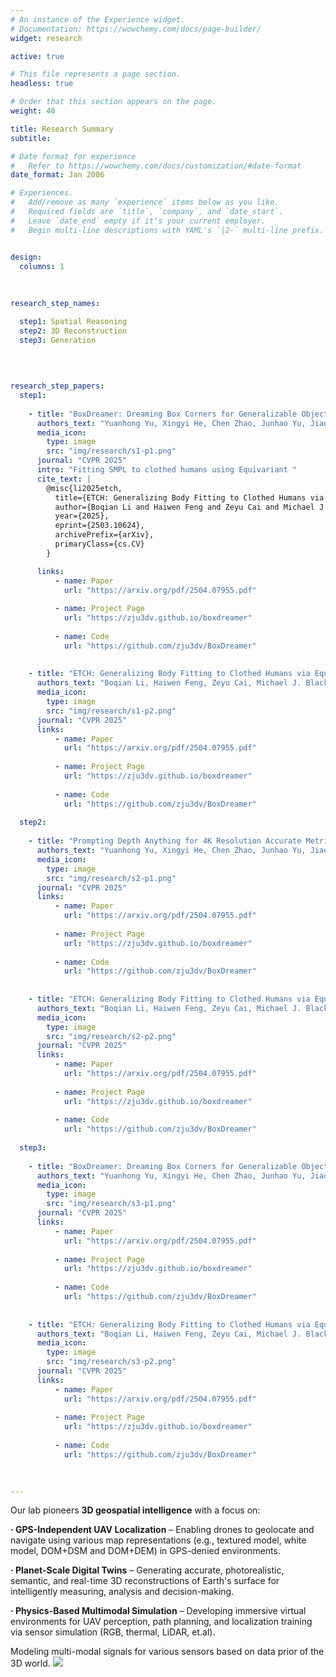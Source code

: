 ```yaml
---
# An instance of the Experience widget.
# Documentation: https://wowchemy.com/docs/page-builder/
widget: research

active: true

# This file represents a page section.
headless: true

# Order that this section appears on the page.
weight: 40

title: Research Summary
subtitle:

# Date format for experience
#   Refer to https://wowchemy.com/docs/customization/#date-format
date_format: Jan 2006

# Experiences.
#   Add/remove as many `experience` items below as you like.
#   Required fields are `title`, `company`, and `date_start`.
#   Leave `date_end` empty if it's your current employer.
#   Begin multi-line descriptions with YAML's `|2-` multi-line prefix.


design:
  columns: 1
  
  
  
research_step_names:

  step1: Spatial Reasoning
  step2: 3D Reconstruction
  step3: Generation

    
    
    
research_step_papers:
  step1:
  
    - title: "BoxDreamer: Dreaming Box Corners for Generalizable Object Pose Estimation"
      authors_text: "Yuanhong Yu, Xingyi He, Chen Zhao, Junhao Yu, Jiaqi Yang, Ruizhen Hu Yujun Shen Xing Zhu, Xiaowei Zhou, **Sida Peng**"
      media_icon:
        type: image
        src: "img/research/s1-p1.png"
      journal: "CVPR 2025"
      intro: "Fitting SMPL to clothed humans using Equivariant "
      cite_text: |
        @misc{li2025etch,
          title={ETCH: Generalizing Body Fitting to Clothed Humans via Equivariant Tightness},
          author={Boqian Li and Haiwen Feng and Zeyu Cai and Michael J. Black and Yuliang Xiu},
          year={2025},
          eprint={2503.10624},
          archivePrefix={arXiv},
          primaryClass={cs.CV}
        }

      links:
          - name: Paper
            url: "https://arxiv.org/pdf/2504.07955.pdf"
        
          - name: Project Page
            url: "https://zju3dv.github.io/boxdreamer"
        
          - name: Code
            url: "https://github.com/zju3dv/BoxDreamer"
    
  
    - title: "ETCH: Generalizing Body Fitting to Clothed Humans via Equivariant Tightness"
      authors_text: "Boqian Li, Haiwen Feng, Zeyu Cai, Michael J. Black, **Yuliang Xiu**"
      media_icon:
        type: image
        src: "img/research/s1-p2.png"
      journal: "CVPR 2025"
      links:
          - name: Paper
            url: "https://arxiv.org/pdf/2504.07955.pdf"
        
          - name: Project Page
            url: "https://zju3dv.github.io/boxdreamer"
        
          - name: Code
            url: "https://github.com/zju3dv/BoxDreamer"
    
  step2:
  
    - title: "Prompting Depth Anything for 4K Resolution Accurate Metric Depth Estimation"
      authors_text: "Yuanhong Yu, Xingyi He, Chen Zhao, Junhao Yu, Jiaqi Yang, Ruizhen Hu Yujun Shen Xing Zhu, Xiaowei Zhou, **Sida Peng**"
      media_icon:
        type: image
        src: "img/research/s2-p1.png"
      journal: "CVPR 2025"
      links:
          - name: Paper
            url: "https://arxiv.org/pdf/2504.07955.pdf"
        
          - name: Project Page
            url: "https://zju3dv.github.io/boxdreamer"
        
          - name: Code
            url: "https://github.com/zju3dv/BoxDreamer"
    
  
    - title: "ETCH: Generalizing Body Fitting to Clothed Humans via Equivariant Tightness"
      authors_text: "Boqian Li, Haiwen Feng, Zeyu Cai, Michael J. Black, **Yuliang Xiu**"
      media_icon:
        type: image
        src: "img/research/s2-p2.png"
      journal: "CVPR 2025"
      links:
          - name: Paper
            url: "https://arxiv.org/pdf/2504.07955.pdf"
        
          - name: Project Page
            url: "https://zju3dv.github.io/boxdreamer"
        
          - name: Code
            url: "https://github.com/zju3dv/BoxDreamer"
    
  step3:
  
    - title: "BoxDreamer: Dreaming Box Corners for Generalizable Object Pose Estimation"
      authors_text: "Yuanhong Yu, Xingyi He, Chen Zhao, Junhao Yu, Jiaqi Yang, Ruizhen Hu Yujun Shen Xing Zhu, Xiaowei Zhou, **Sida Peng**"
      media_icon:
        type: image
        src: "img/research/s3-p1.png"
      journal: "CVPR 2025"
      links:
          - name: Paper
            url: "https://arxiv.org/pdf/2504.07955.pdf"
        
          - name: Project Page
            url: "https://zju3dv.github.io/boxdreamer"
        
          - name: Code
            url: "https://github.com/zju3dv/BoxDreamer"
    
  
    - title: "ETCH: Generalizing Body Fitting to Clothed Humans via Equivariant Tightness"
      authors_text: "Boqian Li, Haiwen Feng, Zeyu Cai, Michael J. Black, **Yuliang Xiu**"
      media_icon:
        type: image
        src: "img/research/s3-p2.png"
      journal: "CVPR 2025"
      links:
          - name: Paper
            url: "https://arxiv.org/pdf/2504.07955.pdf"
        
          - name: Project Page
            url: "https://zju3dv.github.io/boxdreamer"
        
          - name: Code
            url: "https://github.com/zju3dv/BoxDreamer"
    

  
---
```


Our lab pioneers **3D geospatial intelligence** with a focus on:

**·  GPS-Independent UAV Localization** – Enabling drones to geolocate and navigate using various map representations (e.g., textured model, white model, DOM+DSM and DOM+DEM) in GPS-denied environments.

**·  Planet-Scale Digital Twins** – Generating accurate, photorealistic, semantic, and real-time 3D reconstructions of Earth's surface for intelligently measuring, analysis and decision-making.

**·  Physics-Based Multimodal Simulation** – Developing immersive virtual environments for UAV perception, path planning, and localization training via sensor simulation (RGB, thermal, LiDAR, et.al).

Modeling multi-modal signals for various sensors based on data prior of the 3D world.
![](img/research/r2.png)
